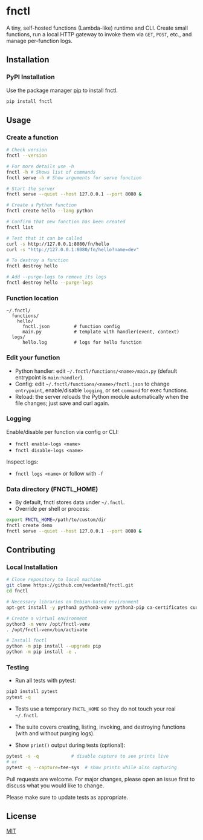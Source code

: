 # fnctl

A tiny, self-hosted functions (Lambda-like) runtime and CLI. Create small functions, run a local HTTP gateway to invoke them via `GET`, `POST`, etc., and manage per-function logs.

## Installation

### PyPI Installation

Use the package manager [pip](https://pip.pypa.io/en/stable/) to install fnctl.

```bash
pip install fnctl
```

## Usage

### Create a function
```bash
# Check version
fnctl --version

# For more details use -h 
fnctl -h # Shows list of commands
fnctl serve -h # Show arguments for serve function

# Start the server
fnctl serve --quiet --host 127.0.0.1 --port 8080 &

# Create a Python function
fnctl create hello --lang python

# Confirm that new function has been created
fnctl list

# Test that it can be called
curl -s http://127.0.0.1:8080/fn/hello
curl -s "http://127.0.0.1:8080/fn/hello?name=dev"

# To destroy a function
fnctl destroy hello

# Add --purge-logs to remove its logs
fnctl destroy hello --purge-logs
```

### Function location
```
~/.fnctl/
  functions/
    hello/
      fnctl.json         # function config
      main.py            # template with handler(event, context)
  logs/
      hello.log          # logs for hello function
```

### Edit your function

- Python handler: edit `~/.fnctl/functions/<name>/main.py` (default entrypoint is `main:handler`).
- Config: edit `~/.fnctl/functions/<name>/fnctl.json` to change `entrypoint`, enable/disable `logging`, or set `command` for exec functions.
- Reload: the server reloads the Python module automatically when the file changes; just save and curl again.

### Logging

Enable/disable per function via config or CLI: 
- `fnctl enable-logs <name>`
- `fnctl disable-logs <name>`

Inspect logs: 
- `fnctl logs <name>` or follow with `-f`

### Data directory (FNCTL_HOME)

- By default, fnctl stores data under `~/.fnctl`.
- Override per shell or process:

```bash
export FNCTL_HOME=/path/to/custom/dir
fnctl create demo
fnctl serve --quiet --host 127.0.0.1 --port 8080 &
```


## Contributing

### Local Installation

```bash
# Clone repository to local machine
git clone https://github.com/vedantm8/fnctl.git
cd fnctl

# Necessary libraries on Debian-based environment
apt-get install -y python3 python3-venv python3-pip ca-certificates curl

# Create a virtual environment
python3 -m venv /opt/fnctl-venv
. /opt/fnctl-venv/bin/activate

# Install fnctl
python -m pip install --upgrade pip
python -m pip install -e .
```

### Testing

- Run all tests with pytest:

```bash
pip3 install pytest
pytest -q
```

- Tests use a temporary `FNCTL_HOME` so they do not touch your real `~/.fnctl`.
- The suite covers creating, listing, invoking, and destroying functions (with and without purging logs).

- Show `print()` output during tests (optional):

```bash
pytest -s -q            # disable capture to see prints live
# or
pytest -q --capture=tee-sys  # show prints while also capturing
```


Pull requests are welcome. For major changes, please open an issue first
to discuss what you would like to change.

Please make sure to update tests as appropriate.

## License

[MIT](https://choosealicense.com/licenses/mit/)